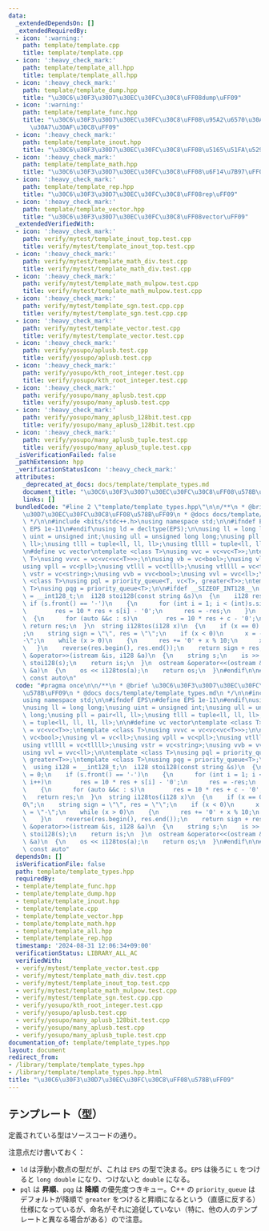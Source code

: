 ```yaml
---
data:
  _extendedDependsOn: []
  _extendedRequiredBy:
  - icon: ':warning:'
    path: template/template.cpp
    title: template/template.cpp
  - icon: ':heavy_check_mark:'
    path: template/template_all.hpp
    title: template/template_all.hpp
  - icon: ':heavy_check_mark:'
    path: template/template_dump.hpp
    title: "\u30C6\u30F3\u30D7\u30EC\u30FC\u30C8\uFF08dump\uFF09"
  - icon: ':warning:'
    path: template/template_func.hpp
    title: "\u30C6\u30F3\u30D7\u30EC\u30FC\u30C8\uFF08\u95A2\u6570\u30AA\u30D6\u30B8\
      \u30A7\u30AF\u30C8\uFF09"
  - icon: ':heavy_check_mark:'
    path: template/template_inout.hpp
    title: "\u30C6\u30F3\u30D7\u30EC\u30FC\u30C8\uFF08\u5165\u51FA\u529B\uFF09"
  - icon: ':heavy_check_mark:'
    path: template/template_math.hpp
    title: "\u30C6\u30F3\u30D7\u30EC\u30FC\u30C8\uFF08\u6F14\u7B97\uFF09"
  - icon: ':heavy_check_mark:'
    path: template/template_rep.hpp
    title: "\u30C6\u30F3\u30D7\u30EC\u30FC\u30C8\uFF08rep\uFF09"
  - icon: ':heavy_check_mark:'
    path: template/template_vector.hpp
    title: "\u30C6\u30F3\u30D7\u30EC\u30FC\u30C8\uFF08vector\uFF09"
  _extendedVerifiedWith:
  - icon: ':heavy_check_mark:'
    path: verify/mytest/template_inout_top.test.cpp
    title: verify/mytest/template_inout_top.test.cpp
  - icon: ':heavy_check_mark:'
    path: verify/mytest/template_math_div.test.cpp
    title: verify/mytest/template_math_div.test.cpp
  - icon: ':heavy_check_mark:'
    path: verify/mytest/template_math_mulpow.test.cpp
    title: verify/mytest/template_math_mulpow.test.cpp
  - icon: ':heavy_check_mark:'
    path: verify/mytest/template_sgn.test.cpp.cpp
    title: verify/mytest/template_sgn.test.cpp.cpp
  - icon: ':heavy_check_mark:'
    path: verify/mytest/template_vector.test.cpp
    title: verify/mytest/template_vector.test.cpp
  - icon: ':heavy_check_mark:'
    path: verify/yosupo/aplusb.test.cpp
    title: verify/yosupo/aplusb.test.cpp
  - icon: ':heavy_check_mark:'
    path: verify/yosupo/kth_root_integer.test.cpp
    title: verify/yosupo/kth_root_integer.test.cpp
  - icon: ':heavy_check_mark:'
    path: verify/yosupo/many_aplusb.test.cpp
    title: verify/yosupo/many_aplusb.test.cpp
  - icon: ':heavy_check_mark:'
    path: verify/yosupo/many_aplusb_128bit.test.cpp
    title: verify/yosupo/many_aplusb_128bit.test.cpp
  - icon: ':heavy_check_mark:'
    path: verify/yosupo/many_aplusb_tuple.test.cpp
    title: verify/yosupo/many_aplusb_tuple.test.cpp
  _isVerificationFailed: false
  _pathExtension: hpp
  _verificationStatusIcon: ':heavy_check_mark:'
  attributes:
    _deprecated_at_docs: docs/template/template_types.md
    document_title: "\u30C6\u30F3\u30D7\u30EC\u30FC\u30C8\uFF08\u578B\uFF09"
    links: []
  bundledCode: "#line 2 \"template/template_types.hpp\"\n\n/**\n * @brief \u30C6\u30F3\
    \u30D7\u30EC\u30FC\u30C8\uFF08\u578B\uFF09\n * @docs docs/template/template_types.md\n\
    \ */\n\n#include <bits/stdc++.h>\nusing namespace std;\n\n#ifndef EPS\n#define\
    \ EPS 1e-11\n#endif\nusing ld = decltype(EPS);\n\nusing ll = long long;\nusing\
    \ uint = unsigned int;\nusing ull = unsigned long long;\nusing pll = pair<ll,\
    \ ll>;\nusing tlll = tuple<ll, ll, ll>;\nusing tllll = tuple<ll, ll, ll, ll>;\n\
    \n#define vc vector\ntemplate <class T>\nusing vvc = vc<vc<T>>;\ntemplate <class\
    \ T>\nusing vvvc = vc<vc<vc<T>>>;\n\nusing vb = vc<bool>;\nusing vl = vc<ll>;\n\
    using vpll = vc<pll>;\nusing vtlll = vc<tlll>;\nusing vtllll = vc<tllll>;\nusing\
    \ vstr = vc<string>;\nusing vvb = vvc<bool>;\nusing vvl = vvc<ll>;\n\ntemplate\
    \ <class T>\nusing pql = priority_queue<T, vc<T>, greater<T>>;\ntemplate <class\
    \ T>\nusing pqg = priority_queue<T>;\n\n#ifdef __SIZEOF_INT128__\n  using i128\
    \ = __int128_t;\n  i128 stoi128(const string &s)\n  {\n    i128 res = 0;\n   \
    \ if (s.front() == '-')\n    {\n      for (int i = 1; i < (int)s.size(); i++)\n\
    \        res = 10 * res + s[i] - '0';\n      res = -res;\n    }\n    else\n  \
    \  {\n      for (auto &&c : s)\n        res = 10 * res + c - '0';\n    }\n   \
    \ return res;\n  }\n  string i128tos(i128 x)\n  {\n    if (x == 0) return \"0\"\
    ;\n    string sign = \"\", res = \"\";\n    if (x < 0)\n      x = -x, sign = \"\
    -\";\n    while (x > 0)\n    {\n      res += '0' + x % 10;\n      x /= 10;\n \
    \   }\n    reverse(res.begin(), res.end());\n    return sign + res;\n  }\n  istream\
    \ &operator>>(istream &is, i128 &a)\n  {\n    string s;\n    is >> s;\n    a =\
    \ stoi128(s);\n    return is;\n  }\n  ostream &operator<<(ostream &os, const i128\
    \ &a)\n  {\n    os << i128tos(a);\n    return os;\n  }\n#endif\n\n#define cauto\
    \ const auto\n"
  code: "#pragma once\n\n/**\n * @brief \u30C6\u30F3\u30D7\u30EC\u30FC\u30C8\uFF08\
    \u578B\uFF09\n * @docs docs/template/template_types.md\n */\n\n#include <bits/stdc++.h>\n\
    using namespace std;\n\n#ifndef EPS\n#define EPS 1e-11\n#endif\nusing ld = decltype(EPS);\n\
    \nusing ll = long long;\nusing uint = unsigned int;\nusing ull = unsigned long\
    \ long;\nusing pll = pair<ll, ll>;\nusing tlll = tuple<ll, ll, ll>;\nusing tllll\
    \ = tuple<ll, ll, ll, ll>;\n\n#define vc vector\ntemplate <class T>\nusing vvc\
    \ = vc<vc<T>>;\ntemplate <class T>\nusing vvvc = vc<vc<vc<T>>>;\n\nusing vb =\
    \ vc<bool>;\nusing vl = vc<ll>;\nusing vpll = vc<pll>;\nusing vtlll = vc<tlll>;\n\
    using vtllll = vc<tllll>;\nusing vstr = vc<string>;\nusing vvb = vvc<bool>;\n\
    using vvl = vvc<ll>;\n\ntemplate <class T>\nusing pql = priority_queue<T, vc<T>,\
    \ greater<T>>;\ntemplate <class T>\nusing pqg = priority_queue<T>;\n\n#ifdef __SIZEOF_INT128__\n\
    \  using i128 = __int128_t;\n  i128 stoi128(const string &s)\n  {\n    i128 res\
    \ = 0;\n    if (s.front() == '-')\n    {\n      for (int i = 1; i < (int)s.size();\
    \ i++)\n        res = 10 * res + s[i] - '0';\n      res = -res;\n    }\n    else\n\
    \    {\n      for (auto &&c : s)\n        res = 10 * res + c - '0';\n    }\n \
    \   return res;\n  }\n  string i128tos(i128 x)\n  {\n    if (x == 0) return \"\
    0\";\n    string sign = \"\", res = \"\";\n    if (x < 0)\n      x = -x, sign\
    \ = \"-\";\n    while (x > 0)\n    {\n      res += '0' + x % 10;\n      x /= 10;\n\
    \    }\n    reverse(res.begin(), res.end());\n    return sign + res;\n  }\n  istream\
    \ &operator>>(istream &is, i128 &a)\n  {\n    string s;\n    is >> s;\n    a =\
    \ stoi128(s);\n    return is;\n  }\n  ostream &operator<<(ostream &os, const i128\
    \ &a)\n  {\n    os << i128tos(a);\n    return os;\n  }\n#endif\n\n#define cauto\
    \ const auto"
  dependsOn: []
  isVerificationFile: false
  path: template/template_types.hpp
  requiredBy:
  - template/template_func.hpp
  - template/template_dump.hpp
  - template/template_inout.hpp
  - template/template.cpp
  - template/template_vector.hpp
  - template/template_math.hpp
  - template/template_all.hpp
  - template/template_rep.hpp
  timestamp: '2024-08-31 12:06:34+09:00'
  verificationStatus: LIBRARY_ALL_AC
  verifiedWith:
  - verify/mytest/template_vector.test.cpp
  - verify/mytest/template_math_div.test.cpp
  - verify/mytest/template_inout_top.test.cpp
  - verify/mytest/template_math_mulpow.test.cpp
  - verify/mytest/template_sgn.test.cpp.cpp
  - verify/yosupo/kth_root_integer.test.cpp
  - verify/yosupo/aplusb.test.cpp
  - verify/yosupo/many_aplusb_128bit.test.cpp
  - verify/yosupo/many_aplusb.test.cpp
  - verify/yosupo/many_aplusb_tuple.test.cpp
documentation_of: template/template_types.hpp
layout: document
redirect_from:
- /library/template/template_types.hpp
- /library/template/template_types.hpp.html
title: "\u30C6\u30F3\u30D7\u30EC\u30FC\u30C8\uFF08\u578B\uFF09"
---
```

## テンプレート（型）

定義されている型はソースコードの通り。

注意点だけ書いておく：

- `ld` は浮動小数点の型だが、これは `EPS` の型で決まる。`EPS` は後ろに `L` をつけると `long double` になり、つけないと `double` になる。
- `pql` は **昇順**、`pqg` は **降順** の優先度つきキュー。C++ の `priority_queue` はデフォルトが降順で `greater` をつけると昇順になるという（直感に反する）仕様になっているが、命名がそれに追従していない（特に、他の人のテンプレートと異なる場合がある）ので注意。